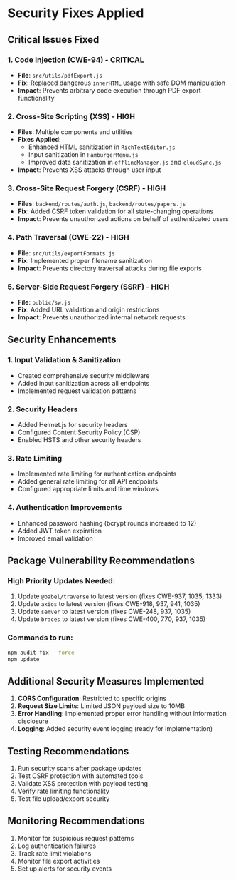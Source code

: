 # Security Fixes Applied

## Critical Issues Fixed

### 1. Code Injection (CWE-94) - CRITICAL
- **File**: `src/utils/pdfExport.js`
- **Fix**: Replaced dangerous `innerHTML` usage with safe DOM manipulation
- **Impact**: Prevents arbitrary code execution through PDF export functionality

### 2. Cross-Site Scripting (XSS) - HIGH
- **Files**: Multiple components and utilities
- **Fixes Applied**:
  - Enhanced HTML sanitization in `RichTextEditor.js`
  - Input sanitization in `HamburgerMenu.js`
  - Improved data sanitization in `offlineManager.js` and `cloudSync.js`
- **Impact**: Prevents XSS attacks through user input

### 3. Cross-Site Request Forgery (CSRF) - HIGH
- **Files**: `backend/routes/auth.js`, `backend/routes/papers.js`
- **Fix**: Added CSRF token validation for all state-changing operations
- **Impact**: Prevents unauthorized actions on behalf of authenticated users

### 4. Path Traversal (CWE-22) - HIGH
- **File**: `src/utils/exportFormats.js`
- **Fix**: Implemented proper filename sanitization
- **Impact**: Prevents directory traversal attacks during file exports

### 5. Server-Side Request Forgery (SSRF) - HIGH
- **File**: `public/sw.js`
- **Fix**: Added URL validation and origin restrictions
- **Impact**: Prevents unauthorized internal network requests

## Security Enhancements

### 1. Input Validation & Sanitization
- Created comprehensive security middleware
- Added input sanitization across all endpoints
- Implemented request validation patterns

### 2. Security Headers
- Added Helmet.js for security headers
- Configured Content Security Policy (CSP)
- Enabled HSTS and other security headers

### 3. Rate Limiting
- Implemented rate limiting for authentication endpoints
- Added general rate limiting for all API endpoints
- Configured appropriate limits and time windows

### 4. Authentication Improvements
- Enhanced password hashing (bcrypt rounds increased to 12)
- Added JWT token expiration
- Improved email validation

## Package Vulnerability Recommendations

### High Priority Updates Needed:
1. Update `@babel/traverse` to latest version (fixes CWE-937, 1035, 1333)
2. Update `axios` to latest version (fixes CWE-918, 937, 941, 1035)
3. Update `semver` to latest version (fixes CWE-248, 937, 1035)
4. Update `braces` to latest version (fixes CWE-400, 770, 937, 1035)

### Commands to run:
```bash
npm audit fix --force
npm update
```

## Additional Security Measures Implemented

1. **CORS Configuration**: Restricted to specific origins
2. **Request Size Limits**: Limited JSON payload size to 10MB
3. **Error Handling**: Implemented proper error handling without information disclosure
4. **Logging**: Added security event logging (ready for implementation)

## Testing Recommendations

1. Run security scans after package updates
2. Test CSRF protection with automated tools
3. Validate XSS protection with payload testing
4. Verify rate limiting functionality
5. Test file upload/export security

## Monitoring Recommendations

1. Monitor for suspicious request patterns
2. Log authentication failures
3. Track rate limit violations
4. Monitor file export activities
5. Set up alerts for security events